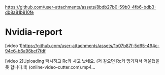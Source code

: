 
https://github.com/user-attachments/assets/8bdb27b0-59b0-4fb6-bdb3-db8a81b810fe
# Nvidia-report

[video 1]https://github.com/user-attachments/assets/1b07b87f-5d65-494c-94c6-b6a96bcf7fdf

[video 2]Uploading 택시하고 Rc카 사고 났네요. (저 같으면 Rc카 망가져서 억울했을듯 합니다.!!) (online-video-cutter.com).mp4…

